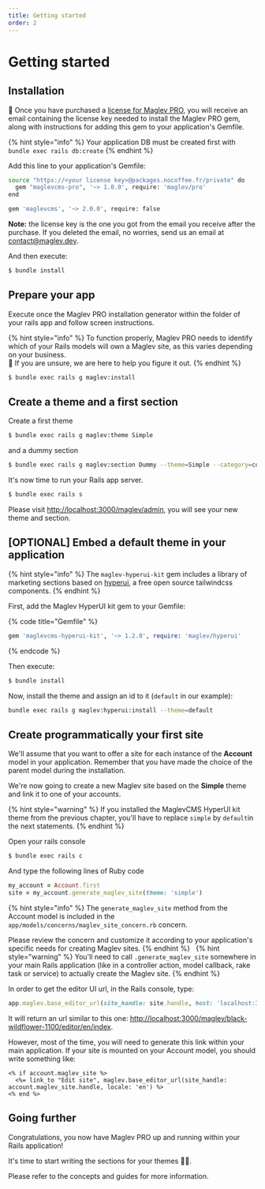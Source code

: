 ```yaml
---
title: Getting started
order: 2
---
```


# Getting started

## Installation

🎉 Once you have purchased a [license for Maglev PRO](https://packages.nocoffee.fr/stripe/packages/maglevcms-pro/payment_links/new), you will receive an email containing the license key needed to install the Maglev PRO gem, along with instructions for adding this gem to your application's Gemfile.

{% hint style="info" %}
Your application DB must be created first with `bundle exec rails db:create`
{% endhint %}

Add this line to your application's Gemfile:

```bash
source "https://<your license key>@packages.nocoffee.fr/private" do
  gem "maglevcms-pro", '~> 1.0.0', require: 'maglev/pro'
end

gem 'maglevcms', '~> 2.0.0', require: false
```

**Note:** the license key is the one you got from the email you receive after the purchase. If you deleted the email, no worries, send us an email at [contact@maglev.dev](mailto:contact@maglev.dev).

And then execute:

```bash
$ bundle install
```

## Prepare your app

Execute once the Maglev PRO installation generator within the folder of your rails app and follow screen instructions.

{% hint style="info" %}
To function properly, Maglev PRO needs to identify which of your Rails models will own a Maglev site, as this varies depending on your business. \
👋 If you are unsure, we are here to help you figure it out.
{% endhint %}

```bash
$ bundle exec rails g maglev:install
```

## Create a theme and a first section

Create a first theme

```bash
$ bundle exec rails g maglev:theme Simple
```

and a dummy section

```bash
$ bundle exec rails g maglev:section Dummy --theme=Simple --category=content
```

It's now time to run your Rails app server.

```bash
$ bundle exec rails s
```

Please visit [http://localhost:3000/maglev/admin](http://localhost:3000/maglev/admin), you will see your new theme and section.

## \[OPTIONAL] Embed a default theme in your application

{% hint style="info" %}
The `maglev-hyperui-kit` gem includes a library of marketing sections based on [hyperui](https://www.hyperui.dev/), a free open source tailwindcss components.
{% endhint %}

First, add the Maglev HyperUI kit gem to your Gemfile:

{% code title="Gemfile" %}
```ruby
gem 'maglevcms-hyperui-kit', '~> 1.2.0', require: 'maglev/hyperui'
```
{% endcode %}

Then execute:

```bash
$ bundle install
```

Now, install the theme and assign an id to it (`default` in our example):

```bash
bundle exec rails g maglev:hyperui:install --theme=default
```

## Create programmatically your first site

We'll assume that you want to offer a site for each instance of the **Account** model in your application. Remember that you have made the choice of the parent model during the installation.

We're now going to create a new Maglev site based on the **Simple** theme and link it to one of your accounts.

{% hint style="warning" %}
If you installed the MaglevCMS HyperUI kit theme from the previous chapter, you'll have to replace `simple` by `default`in the next statements.
{% endhint %}

Open your rails console

```bash
$ bundle exec rails c
```

And type the following lines of Ruby code

```ruby
my_account = Account.first
site = my_account.generate_maglev_site(theme: 'simple')
```

{% hint style="info" %}
The `generate_maglev_site` method from the Account model is included in the `app/models/concerns/maglev_site_concern.rb` concern.

Please review the concern and customize it according to your application's specific needs for creating Maglev sites.
{% endhint %} &nbsp;
{% hint style="warning" %}
You'll need to call `.generate_maglev_site` somewhere in your main Rails application (like in a controller action, model callback, rake task or service) to actually create the Maglev site.
{% endhint %}

In order to get the editor UI url, in the Rails console, type:

```ruby
app.maglev.base_editor_url(site_handle: site.handle, host: 'localhost:3000', locale: 'en')
```

It will return an url similar to this one: [http://localhost:3000/maglev/black-wildflower-1100/editor/en/index](http://localhost:3000/maglev/black-wildflower-1100/editor/en/index).

However, most of the time, you will need to generate this link within your main application. If your site is mounted on your Account model, you should write something like:

```erb
<% if account.maglev_site %>
  <%= link_to "Edit site", maglev.base_editor_url(site_handle: account.maglev_site.handle, locale: 'en') %>
<% end %>
```

## Going further

Congratulations, you now have Maglev PRO up and running within your Rails application!

It's time to start writing the sections for your themes 💪🚀.

Please refer to the concepts and guides for more information.
